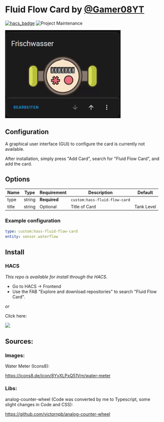 # Fluid Flow Card by [@Gamer08YT](https://www.github.com/Gamer08YT)

[![hacs_badge](https://img.shields.io/badge/HACS-Default-41BDF5.svg?style=for-the-badge)](https://my.home-assistant.io/redirect/hacs_repository/?owner=Gamer08YT&repository=hass-fluid-flow&category=frontend) ![Project Maintenance][maintenance-shield]

![img.png](images/preview.gif)

## Configuration

A graphical user interface (GUI) to configure the card is currently not available.

After installation, simply press "Add Card", search for "Fluid Flow Card", and add the card.

## Options

| Name  | Type   | Requirement  | Description                   | Default    |
|-------|--------|--------------|-------------------------------|------------|
| type  | string | **Required** | `custom:hass-fluid-flow-card` |            |
| title | string | Optional     | Title of Card                 | Tank Level |

### Example configuration

```yaml
type: custom:hass-fluid-flow-card
entity: sensor.waterflow
```

## Install

### HACS

*This repo is available for install through the HACS.*

* Go to HACS → Frontend
* Use the FAB "Explore and download repositories" to search "Fluid Flow Card".

_or_

Click here:

[![](https://my.home-assistant.io/badges/hacs_repository.svg)](https://my.home-assistant.io/redirect/hacs_repository/?owner=Gamer08YT&repository=hass-fluid-flow&category=frontend)

## Sources:

### Images:

Water Meter (Icons8):

https://icons8.de/icon/8YvXLPxQ51Vm/water-meter

### Libs:

analog-counter-wheel (Code was converted by me to Typescript, some slight changes in Code and CSS):

https://github.com/victornpb/analog-counter-wheel

[commits]: https://github.com/Gamer08YT/hass-fluid-flow/commits/main

[maintenance-shield]: https://img.shields.io/maintenance/yes/2023.svg?style=for-the-badge

[releases]: https://github.com/Gamer08YT/hass-fluid-flow/releases